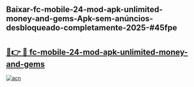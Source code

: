 ## Baixar-fc-mobile-24-mod-apk-unlimited-money-and-gems-Apk-sem-anúncios-desbloqueado-completamente-2025-#45fpe

# <h2><a href="https://ainizakaria.my?title=fc-mobile-24-mod-apk-unlimited-money-and-gems&ref=20M">🔗👉 🔴 fc-mobile-24-mod-apk-unlimited-money-and-gems</a></h2>

[![acn](https://github.com/user-attachments/assets/0f9c940e-d8b0-45ae-aac7-cd30a18b3e1c)](https://ainizakaria.my?title=fc-mobile-24-mod-apk-unlimited-money-and-gems&ref=20M)

